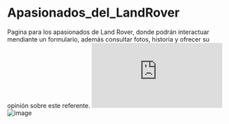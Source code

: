 # Apasionados_del_LandRover
Pagina para los apasionados de Land Rover, donde podrán interactuar mendiante un formulario, además consultar fotos, historia y ofrecer su opinión sobre este referente.
![Alt text](https://github.com/florenpedrajas/Apasionados_del_LandRover/blob/46be0709f8223c8e3b0b83ccaa9d1521f2595e2b/Presentacion%20proyecto.pdf)
![image](https://github.com/florenpedrajas/Apasionados_del_LandRover/assets/112517009/061e9212-363f-4caf-9eae-a2aa97d92ad0)
